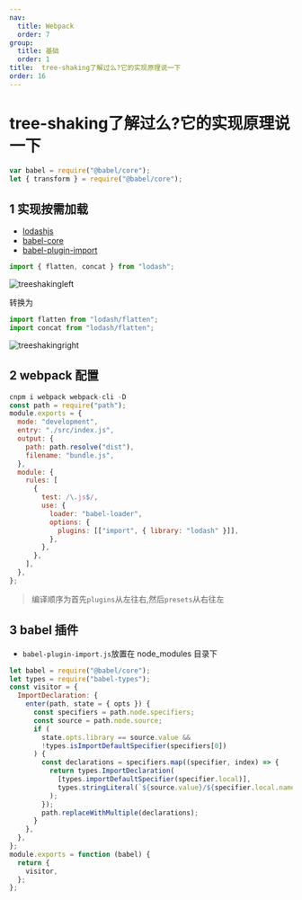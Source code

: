 ```yaml
---
nav:
  title: Webpack
  order: 7
group:
  title: 基础
  order: 1
title:  tree-shaking了解过么?它的实现原理说一下
order: 16
---
```


#  tree-shaking了解过么?它的实现原理说一下

```js
var babel = require("@babel/core");
let { transform } = require("@babel/core");
```

## 1 实现按需加载

- [lodashjs](https://www.lodashjs.com/docs/4.17.5.html#concat)
- [babel-core](https://babeljs.io/docs/en/babel-core)
- [babel-plugin-import](https://www.npmjs.com/package/babel-plugin-import)

```js
import { flatten, concat } from "lodash";
```

![treeshakingleft](https://wsk-mweb.oss-cn-hangzhou.aliyuncs.com/ipic/2020-10-08-081024.png)

转换为

```js
import flatten from "lodash/flatten";
import concat from "lodash/flatten";
```

![treeshakingright](https://wsk-mweb.oss-cn-hangzhou.aliyuncs.com/ipic/2020-10-08-081026.png)

## 2 webpack 配置

```js
cnpm i webpack webpack-cli -D
const path = require("path");
module.exports = {
  mode: "development",
  entry: "./src/index.js",
  output: {
    path: path.resolve("dist"),
    filename: "bundle.js",
  },
  module: {
    rules: [
      {
        test: /\.js$/,
        use: {
          loader: "babel-loader",
          options: {
            plugins: [["import", { library: "lodash" }]],
          },
        },
      },
    ],
  },
};
```

> 编译顺序为首先`plugins`从左往右,然后`presets`从右往左

## 3 babel 插件

- `babel-plugin-import.js`放置在 node_modules 目录下

```js
let babel = require("@babel/core");
let types = require("babel-types");
const visitor = {
  ImportDeclaration: {
    enter(path, state = { opts }) {
      const specifiers = path.node.specifiers;
      const source = path.node.source;
      if (
        state.opts.library == source.value &&
        !types.isImportDefaultSpecifier(specifiers[0])
      ) {
        const declarations = specifiers.map((specifier, index) => {
          return types.ImportDeclaration(
            [types.importDefaultSpecifier(specifier.local)],
            types.stringLiteral(`${source.value}/${specifier.local.name}`)
          );
        });
        path.replaceWithMultiple(declarations);
      }
    },
  },
};
module.exports = function (babel) {
  return {
    visitor,
  };
};
```
